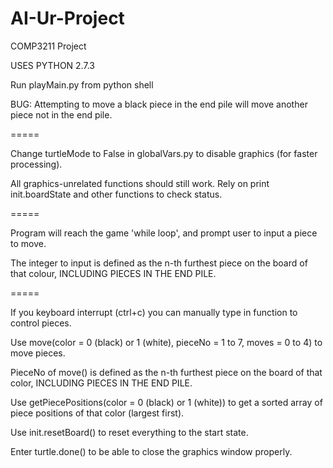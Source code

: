 # AI-Ur-Project

COMP3211 Project

USES PYTHON 2.7.3

Run playMain.py from python shell

BUG: Attempting to move a black piece in the end pile will move another piece not in the end pile.

=====

Change turtleMode to False in globalVars.py to disable graphics (for faster processing).

All graphics-unrelated functions should still work. Rely on print init.boardState and other functions to check status.

=====

Program will reach the game 'while loop', and prompt user to input a piece to move.

The integer to input is defined as the n-th furthest piece on the board of that colour, INCLUDING PIECES IN THE END PILE.

=====

If you keyboard interrupt (ctrl+c) you can manually type in function to control pieces.

Use move(color = 0 (black) or 1 (white), pieceNo = 1 to 7, moves = 0 to 4) to move pieces.

PieceNo of move() is defined as the n-th furthest piece on the board of that color, INCLUDING PIECES IN THE END PILE.

Use getPiecePositions(color = 0 (black) or 1 (white)) to get a sorted array of piece positions of that color (largest first).

Use init.resetBoard() to reset everything to the start state.

Enter turtle.done() to be able to close the graphics window properly.